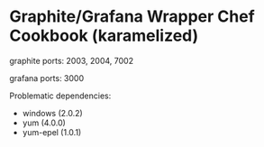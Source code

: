 # Graphite/Grafana Wrapper Chef Cookbook (karamelized)

graphite ports: 2003, 2004, 7002

grafana ports: 3000


Problematic dependencies:
  * windows (2.0.2)
  * yum (4.0.0)
  * yum-epel (1.0.1)

